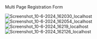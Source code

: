 Multi Page Registration Form

![Screenshot_10-6-2024_162030_localhost](https://github.com/ShubhamKamble1999/multi-page-register/assets/77446101/0cfd22cd-92df-4aa4-9bd3-098938f58d36)
![Screenshot_10-6-2024_162054_localhost](https://github.com/ShubhamKamble1999/multi-page-register/assets/77446101/602ad867-949c-4b39-872a-a2f621c94a38)
![Screenshot_10-6-2024_16219_localhost](https://github.com/ShubhamKamble1999/multi-page-register/assets/77446101/bae73d5c-238a-4148-9e10-ca368ab9c860)
![Screenshot_10-6-2024_162126_localhost](https://github.com/ShubhamKamble1999/multi-page-register/assets/77446101/8ce76a2a-2080-4349-a7ea-158cce087eb8)
